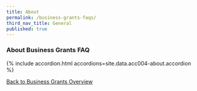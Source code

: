 ```yaml
---
title: About
permalink: /business-grants-faqs/
third_nav_title: General
published: true
---
```


### About Business Grants FAQ

{% include accordion.html accordions=site.data.acc004-about.accordion %}

[Back to Business Grants Overview](/business-grants-portal/)